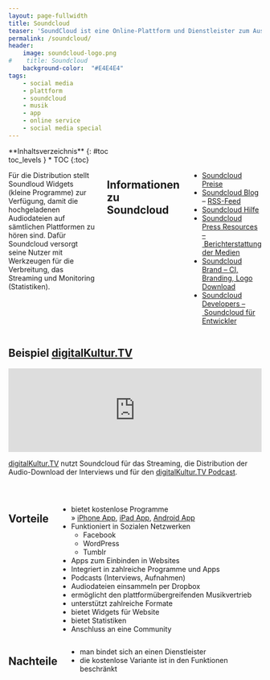```yaml
---
layout: page-fullwidth
title: Soundcloud
teaser: 'SoundCloud ist eine Online-Plattform und Dienstleister zum Austausch und zur Distribution von Audiodateien. '
permalink: /soundcloud/
header:
    image: soundcloud-logo.png
#    title: Soundcloud
    background-color:  "#E4E4E4"
tags:
    - social media
    - plattform
    - soundcloud
    - musik
    - app
    - online service
    - social media special
---
```

<div class="row">

<div class="medium-5 medium-push-7 columns" markdown="1">
<div class="panel sans" markdown="1">
**Inhaltsverzeichnis**
{: #toc <div class=""></div>toc_levels }
*  TOC
{:toc}
</div>
</div><!-- /.medium-5.columns -->


<div class="medium-7 medium-pull-5 columns" markdown="1">

Für die Distribution stellt Soundloud Widgets (kleine Programme) zur Verfügung, damit die hochgeladenen Audiodateien auf sämtlichen Plattformen zu hören sind. Dafür Soundcloud versorgt seine Nutzer mit Werkzeugen für die Verbreitung, das Streaming und Monitoring (Statistiken).


## Informationen zu Soundcloud

- [Soundcloud Preise](http://soundcloud.com/premium)
- [Soundcloud Blog](http://blog.soundcloud.com/) – [RSS-Feed](https://blog.soundcloud.com/feed)
- [Soundcloud Hilfe](http://help.soundcloud.com/)
- [Soundcloud Press Resources – Berichterstattung der Medien](https://soundcloud.com/press)
- [Soundcloud Brand – CI, Branding, Logo Download](https://soundcloud.com/press)
- [Soundcloud Developers – Soundcloud für Entwickler](http://developers.soundcloud.com/)

</div><!-- /.medium-7.columns -->
</div><!-- /.row -->



## Beispiel [digitalKultur.TV](https://soundcloud.com/digitalkultur-tv)

<iframe width="100%" height="166" scrolling="no" frameborder="no" src="https://w.soundcloud.com/player/?url=https%3A//api.soundcloud.com/tracks/101318459&amp;color=ff5500&amp;auto_play=false&amp;hide_related=false&amp;show_comments=true&amp;show_user=true&amp;show_reposts=false"></iframe>

[digitalKultur.TV](http://digitalkultur.tv) nutzt Soundcloud für das Streaming, die Distribution der Audio-Download der Interviews und für den [digitalKultur.TV Podcast](http://feeds.feedburner.com/digitalkultur_tv_podcast).






<div class="row t30"><div class="small-12 columns" markdown="1">
<hr>
</div><!-- /.small-12.columns --></div><!-- /.row -->


<div class="row">
<div class="small-6 columns" markdown="1">
    
## Vorteile

* bietet kostenlose Programme   
  » [iPhone App](http://soundcloud.com/apps/iphone), [iPad App](http://soundcloud.com/apps/iphone), [Android App](http://soundcloud.com/apps/android)
* Funktioniert in Sozialen Netzwerken
    * Facebook
    * WordPress
    * Tumblr
* Apps zum Einbinden in Websites
* Integriert in zahlreiche Programme und Apps
* Podcasts (Interviews, Aufnahmen)
* Audiodateien einsammeln per Dropbox
* ermöglicht den plattformübergreifenden Musikvertrieb
* unterstützt zahlreiche Formate
* bietet Widgets für Website
* bietet Statistiken
* Anschluss an eine Community

</div><!-- /.small-6.columns -->
<div class="small-6 columns" markdown="1">
    

## Nachteile

* man bindet sich an einen Dienstleister
* die kostenlose Variante ist in den Funktionen beschränkt


</div><!-- /.small-6.columns -->
</div><!-- /.row -->







